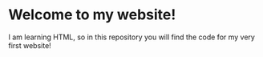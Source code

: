 # Welcome to my website!

I am learning HTML, so in this repository you will find the code for my very first website!